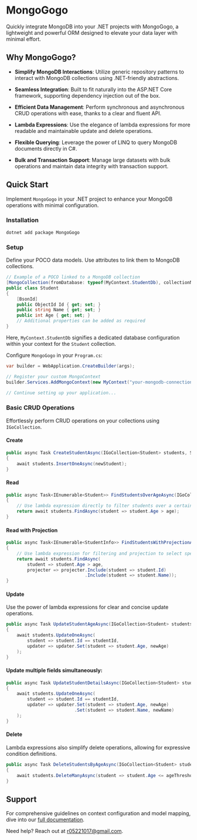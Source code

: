 # MongoGogo

Quickly integrate MongoDB into your .NET projects with MongoGogo, a lightweight and powerful ORM designed to elevate your data layer with minimal effort.



## Why MongoGogo?

- **Simplify MongoDB Interactions**: Utilize generic repository patterns to interact with MongoDB collections using .NET-friendly abstractions. 
- **Seamless Integration**: Built to fit naturally into the ASP.NET Core framework, supporting dependency injection out of the box. 

- **Efficient Data Management**: Perform synchronous and asynchronous CRUD operations with ease, thanks to a clear and fluent API. 

- **Lambda Expressions**: Use the elegance of lambda expressions for more readable and maintainable update and delete operations. 

- **Flexible Querying**: Leverage the power of LINQ to query MongoDB documents directly in C#.

- **Bulk and Transaction Support**: Manage large datasets with bulk operations and maintain data integrity with transaction support.

  

## Quick Start

Implement `MongoGogo` in your .NET project to enhance your MongoDB operations with minimal configuration.



### Installation

```
dotnet add package MongoGogo
```



### Setup

Define your POCO data models. Use attributes to link them to MongoDB collections.

```c#
// Example of a POCO linked to a MongoDB collection
[MongoCollection(fromDatabase: typeof(MyContext.StudentDb), collectionName: "students")]
public class Student
{
    [BsonId]
    public ObjectId Id { get; set; }
    public string Name { get; set; }
    public int Age { get; set; }
    // Additional properties can be added as required
}
```

Here, `MyContext.StudentDb` signifies a dedicated database configuration within your context for the `Student` collection.

Configure `MongoGogo` in your `Program.cs`:

```c#
var builder = WebApplication.CreateBuilder(args);

// Register your custom MongoContext
builder.Services.AddMongoContext(new MyContext("your-mongodb-connection-string"));

// Continue setting up your application...
```



### Basic CRUD Operations

Effortlessly perform CRUD operations on your collections using `IGoCollection`.

#### Create

```c#
public async Task CreateStudentAsync(IGoCollection<Student> students, Student newStudent)
{
    await students.InsertOneAsync(newStudent);
}
```

#### Read

```c#
public async Task<IEnumerable<Student>> FindStudentsOverAgeAsync(IGoCollection<Student> students, int age)
{
    // Use lambda expression directly to filter students over a certain age
    return await students.FindAsync(student => student.Age > age);
}
```

#### Read with Projection

```c#
public async Task<IEnumerable<StudentInfo>> FindStudentsWithProjectionAsync(IGoCollection<Student> students, int age)
{
    // Use lambda expression for filtering and projection to select specific fields
    return await students.FindAsync(
        student => student.Age > age,
        projecter => projecter.Include(student => student.Id)
        					  .Include(student => student.Name));
}
```

#### Update

Use the power of lambda expressions for clear and concise update operations.

```c#
public async Task UpdateStudentAgeAsync(IGoCollection<Student> students, string studentId, int newAge)
{
    await students.UpdateOneAsync(
        student => student.Id == studentId,
        updater => updater.Set(student => student.Age, newAge)
    );
}
```

#### Update multiple fields simultaneously:

```c#
public async Task UpdateStudentDetailsAsync(IGoCollection<Student> students, string studentId, int newAge, string newName)
{
    await students.UpdateOneAsync(
        student => student.Id == studentId,
        updater => updater.Set(student => student.Age, newAge)
                          .Set(student => student.Name, newName)
    );
}
```

#### Delete

Lambda expressions also simplify delete operations, allowing for expressive condition definitions.

```c#
public async Task DeleteStudentsByAgeAsync(IGoCollection<Student> students, int ageThreshold)
{
    await students.DeleteManyAsync(student => student.Age <= ageThreshold);
}
```



## Support

For comprehensive guidelines on context configuration and model mapping, dive into our [full documentation](https://github.com/yamiew00/MongoGogo/blob/main/GUIDE_FULL.md).

Need help? Reach out at [r05221017@gmail.com](mailto:r05221017@gmail.com).
